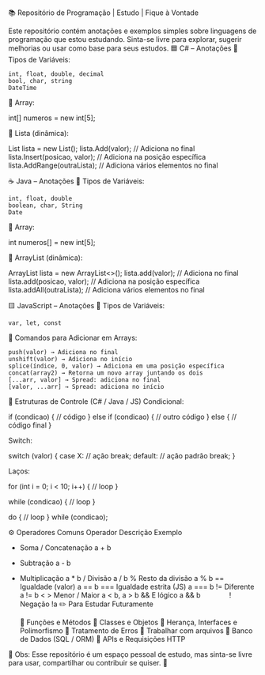 📚 Repositório de Programação | Estudo | Fique à Vontade

Este repositório contém anotações e exemplos simples sobre linguagens de programação que estou estudando. Sinta-se livre para explorar, sugerir melhorias ou usar como base para seus estudos.
🟦 C# – Anotações
🔸 Tipos de Variáveis:

    int, float, double, decimal
    bool, char, string
    DateTime

🔸 Array:

int[] numeros = new int[5];

🔸 Lista (dinâmica):

List<int> lista = new List<int>();
lista.Add(valor);                // Adiciona no final
lista.Insert(posicao, valor);    // Adiciona na posição específica
lista.AddRange(outraLista);      // Adiciona vários elementos no final

☕ Java – Anotações
🔸 Tipos de Variáveis:

    int, float, double
    boolean, char, String
    Date

🔸 Array:

int numeros[] = new int[5];

🔸 ArrayList (dinâmica):

ArrayList<Integer> lista = new ArrayList<>();
lista.add(valor);                     // Adiciona no final
lista.add(posicao, valor);            // Adiciona na posição específica
lista.addAll(outraLista);             // Adiciona vários elementos no final

🟨 JavaScript – Anotações
🔸 Tipos de Variáveis:

    var, let, const

🔸 Comandos para Adicionar em Arrays:

    push(valor) → Adiciona no final
    unshift(valor) → Adiciona no início
    splice(índice, 0, valor) → Adiciona em uma posição específica
    concat(array2) → Retorna um novo array juntando os dois
    [...arr, valor] → Spread: adiciona no final
    [valor, ...arr] → Spread: adiciona no início

🔁 Estruturas de Controle (C# / Java / JS)
Condicional:

if (condicao) {
    // código
} else if (condicao) {
    // outro código
} else {
    // código final
}

Switch:

switch (valor) {
    case X:
        // ação
        break;
    default:
        // ação padrão
        break;
}

Laços:

for (int i = 0; i < 10; i++) {
    // loop
}

while (condicao) {
    // loop
}

do {
    // loop
} while (condicao);

⚙️ Operadores Comuns
Operador 	Descrição 	Exemplo
+ 	Soma / Concatenação 	a + b
- 	Subtração 	a - b
* 	Multiplicação 	a * b
/ 	Divisão 	a / b
% 	Resto da divisão 	a % b
== 	Igualdade (valor) 	a == b
=== 	Igualdade estrita (JS) 	a === b
!= 	Diferente 	a != b
< > 	Menor / Maior 	a < b, a > b
&& 	E lógico 	a && b
` 		`
! 	Negação 	!a
✏️ Para Estudar Futuramente

    🔹 Funções e Métodos
    🔹 Classes e Objetos
    🔹 Herança, Interfaces e Polimorfismo
    🔹 Tratamento de Erros
    🔹 Trabalhar com arquivos
    🔹 Banco de Dados (SQL / ORM)
    🔹 APIs e Requisições HTTP

📌 Obs: Esse repositório é um espaço pessoal de estudo, mas sinta-se livre para usar, compartilhar ou contribuir se quiser. 🙌
